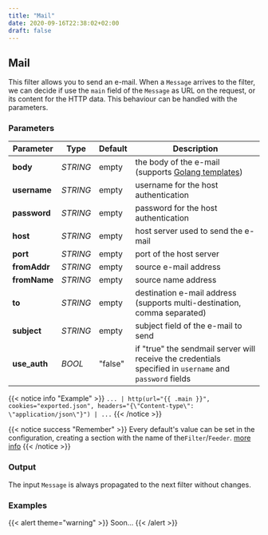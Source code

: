 ```yaml
---
title: "Mail"
date: 2020-09-16T22:38:02+02:00
draft: false
---
```


## Mail

This filter allows you to send an e-mail. When a `Message` arrives to the filter, we can decide if use the `main` field of the `Message` as URL on the request, or its content for the HTTP data.
This behaviour can be handled with the parameters.

### Parameters

 | Parameter | Type | Default | Description 
 | --- | --- | --- | --- |
 | **body** | _STRING_ | empty | the body of the e-mail (supports [Golang templates](https://golang.org/pkg/text/template/)) |
 | **username** | _STRING_ | empty | username for the host authentication |
 | **password** | _STRING_ | empty | password for the host authentication |
 | **host** | _STRING_ | empty | host server used to send the e-mail |
 | **port** | _STRING_ | empty | port of the host server |
 | **fromAddr** | _STRING_ | empty | source e-mail address |
 | **fromName** | _STRING_ | empty | source name address |
 | **to** | _STRING_ | empty | destination e-mail address (supports multi-destination, comma separated) |
 | **subject** | _STRING_ | empty | subject field of the e-mail to send |
 | **use_auth** | _BOOL_ | "false" | if "true" the sendmail server will receive the credentials specified in `username` and `password` fields |
 
 
{{< notice info "Example" >}} 
`... | http(url="{{ .main }}", cookies="exported.json", headers="{\"Content-type\": \"application/json\"}") | ...`
{{< /notice >}}

{{< notice success "Remember" >}} 
Every default's value can be set in the configuration, creating a section with the name of the`Filter`/`Feeder`. 
[more info](../../configuration)
{{< /notice >}}

### Output

The input `Message` is always propagated to the next filter without changes.

### Examples

{{< alert theme="warning" >}}
Soon...
{{< /alert >}} 